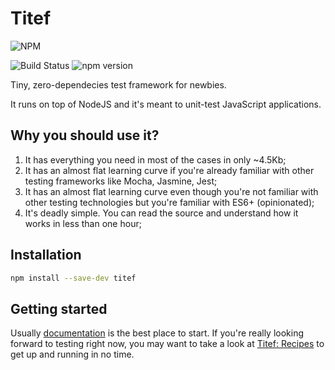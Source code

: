 # Titef
![NPM](https://nodei.co/npm/titef.png?downloads=true&downloadRank=true&stars=true)

![Build Status](https://travis-ci.org/shikaan/titef.svg?branch=master)
![npm version](https://badge.fury.io/js/titef.svg)

Tiny, zero-dependecies test framework for newbies.

It runs on top of NodeJS and it's meant to unit-test JavaScript 
applications.

## Why you should use it?
1. It has everything you need in most of the cases in only ~4.5Kb;
2. It has an almost flat learning curve if you're already familiar with 
other testing frameworks like Mocha, Jasmine, Jest;
3. It has an almost flat learning curve even though you're not familiar 
with other testing technologies but you're familiar with ES6+ 
(opinionated);
4. It's deadly simple. You can read the source and understand how it 
works in less than one hour;

## Installation

```bash
npm install --save-dev titef
```

## Getting started

Usually [documentation](https://shikaan.github.io/titef) is the best
place to start. If you're really looking forward to testing right now,
you may want to take a look at 
[Titef: Recipes](https://shikaan.github.io/titef/recipes/) to get up and
running in no time.
